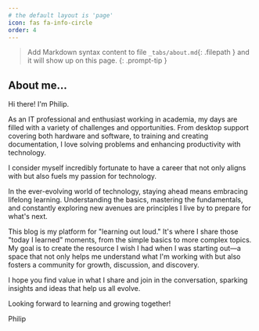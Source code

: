 ```yaml
---
# the default layout is 'page'
icon: fas fa-info-circle
order: 4
---
```


> Add Markdown syntax content to file `_tabs/about.md`{: .filepath } and it will show up on this page.
{: .prompt-tip }
## About me...

Hi there! I'm Philip.

As an IT professional and enthusiast working in academia, my days are filled with a variety of challenges and opportunities. From desktop support covering both hardware and software, to training and creating documentation, I love solving problems and enhancing productivity with technology. 

I consider myself incredibly fortunate to have a career that not only aligns with but also fuels my passion for technology.

In the ever-evolving world of technology, staying ahead means embracing lifelong learning. Understanding the basics, mastering the fundamentals, and constantly exploring new avenues are principles I live by to prepare for what's next.

This blog is my platform for "learning out loud." It's where I share those "today I learned" moments, from the simple basics to more complex topics. My goal is to create the resource I wish I had when I was starting out—a space that not only helps me understand what I'm working with but also fosters a community for growth, discussion, and discovery.

I hope you find value in what I share and join in the conversation, sparking insights and ideas that help us all evolve.

Looking forward to learning and growing together!

Philip
